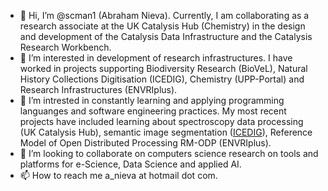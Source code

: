 - 👋 Hi, I’m @scman1 (Abraham Nieva). Currently, I am collaborating as a research associate at the UK Catalysis Hub (Chemistry) in the design and development of the Catalysis Data 
Infrastructure and the Catalysis Research Workbench.
- 👀 I’m interested in development of research infrastructures. I have worked in projects supporting Biodiversity Research (BioVeL), Natural History 
Collections Digitisation (ICEDIG), Chemistry (UPP-Portal) and Research Infrastructures (ENVRIplus).
- 🌱 I’m intrested in constantly learning and applying programming languanges and software engineering practices. My most recent projects have included learning about
spectroscopy data processing (UK Catalysis Hub), semantic image segmentation ([ICEDIG](https://github.com/scman1/semantic-segmentation)),  Reference Model of Open Distributed Processing RM-ODP (ENVRIplus).
- 💞️ I’m looking to collaborate on computers science research on tools and platforms for e-Science, Data Science and applied AI.
- 📫 How to reach me a_nieva at hotmail dot com.

<!---
scman1/scman1 is a ✨ special ✨ repository because its `README.md` (this file) appears on your GitHub profile.
You can click the Preview link to take a look at your changes.
--->
